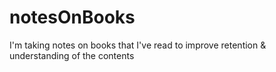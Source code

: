 # notesOnBooks
I'm taking notes on books that I've read to improve retention &amp; understanding of the contents
